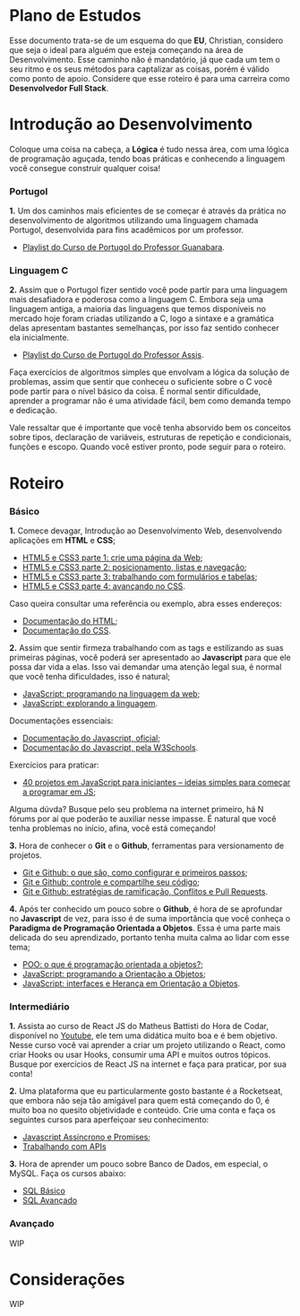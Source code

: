 # Plano de Estudos 

 Esse documento trata-se de um esquema do que **EU**, Christian, considero que seja o ideal para alguém que esteja começando na área de Desenvolvimento. Esse caminho não é mandatório, já que cada um tem o seu ritmo e os seus métodos para captalizar as coisas, porém é válido como ponto de apoio. Considere que esse roteiro é para uma carreira como **Desenvolvedor Full Stack**.
  
# Introdução ao Desenvolvimento

Coloque uma coisa na cabeça, a **Lógica** é tudo nessa área, com uma lógica de programação aguçada, tendo boas práticas e conhecendo a linguagem você consegue construir qualquer coisa!

 ### Portugol
 **1.** Um dos caminhos mais eficientes de se começar é através da prática no desenvolvimento de algoritmos utilizando uma linguagem chamada Portugol, desenvolvida para fins acadêmicos por um professor. 
 * [Playlist do Curso de Portugol do Professor Guanabara](https://youtu.be/8mei6uVttho?si=J-JY99LJAl89cUsA).

### Linguagem C
**2.**  Assim que o Portugol fizer sentido você pode partir para uma linguagem mais desafiadora e poderosa como a linguagem C. Embora seja uma linguagem antiga, a maioria das linguagens que temos disponíveis no mercado hoje foram criadas utilizando a C, logo a sintaxe e a gramática delas apresentam bastantes semelhanças, por isso faz sentido conhecer ela inicialmente.
 * [Playlist do Curso de Portugol do Professor Assis](https://youtube.com/playlist?list=PLbEOwbQR9lqxHno2S-IiG9-lePyRNOO_E&si=lqq9T4YWw6-4gOkj).

Faça exercícios de algoritmos simples que envolvam a lógica da solução de problemas, assim que sentir que conheceu o suficiente sobre o C você pode partir para o nível básico da coisa. É normal sentir dificuldade, aprender a programar não é uma atividade fácil, bem como demanda tempo e dedicação.

Vale ressaltar que é importante que você tenha absorvido bem os conceitos sobre tipos, declaração de variáveis, estruturas de repetição e condicionais, funções e escopo. Quando você estiver pronto, pode seguir para o roteiro.

# Roteiro
  ### Básico
  **1.**  Comece devagar, Introdução ao Desenvolvimento Web, desenvolvendo aplicações em **HTML** e **CSS**;
   * [HTML5 e CSS3 parte 1: crie uma página da Web](https://www.alura.com.br/curso-online-html5-css3-primeiros-passos);
   * [HTML5 e CSS3 parte 2: posicionamento, listas e navegação](https://cursos.alura.com.br/course/html5-css3-posicionamento-listas-navegacao);
   * [HTML5 e CSS3 parte 3: trabalhando com formulários e tabelas](https://cursos.alura.com.br/course/html5-css3-formularios-tabelas);
   * [HTML5 e CSS3 parte 4: avançando no CSS](https://cursos.alura.com.br/course/html5-css3-avancando-css).
   
   Caso queira consultar uma referência ou exemplo, abra esses endereços:
   * [Documentação do HTML](https://www.w3schools.com/html/default.asp);
   * [Documentação do CSS](https://www.w3schools.com/css/default.asp).
  
  **2.**  Assim que sentir firmeza trabalhando com as tags e estilizando as suas primeiras páginas, você poderá ser apresentado ao **Javascript** para que ele possa dar vida a elas. Isso vai demandar uma atenção legal sua, é normal que você tenha dificuldades, isso é natural;
   * [JavaScript: programando na linguagem da web](https://cursos.alura.com.br/course/javascript-programando-na-linguagem-web);
   * [JavaScript: explorando a linguagem](https://cursos.alura.com.br/course/javascript-introducao).
   
   Documentações essenciais:
   * [Documentação do Javascript, oficial](https://developer.mozilla.org/en-US/docs/Web/JavaScript);
   * [Documentação do Javascript, pela W3Schools](https://www.w3schools.com/js/default.asp).
   
   Exercícios para praticar:
   * [40 projetos em JavaScript para iniciantes – ideias simples para começar a programar em JS](https://www.freecodecamp.org/portuguese/news/40-projetos-em-javascript-para-iniciantes-ideias-simples-para-comecar-a-programar-em-js/#como-criar-um-contador);
   
   Alguma dúvda? Busque pelo seu problema na internet primeiro, há N fórums por aí que poderão te auxiliar nesse impasse. É natural que você tenha problemas no início, afina, você está começando! 
   
  **3.** Hora de conhecer o **Git** e o **Github**, ferramentas para versionamento de projetos.
  * [Git e Github: o que são, como configurar e primeiros passos](https://www.alura.com.br/artigos/o-que-e-git-github);
  * [Git e Github: controle e compartilhe seu código](https://cursos.alura.com.br/course/git-github-controle-de-versao);
  * [Git e Github: estratégias de ramificação, Conflitos e Pull Requests](https://cursos.alura.com.br/course/git-github-branching-conflitos-pull-requests).
  
  **4.**  Após ter conhecido um pouco sobre o **Github**, é hora de se aprofundar no **Javascript** de vez, para isso é de suma importância que você conheça o **Paradigma de Programação Orientada a Objetos**. Essa é uma parte mais delicada do seu aprendizado, portanto tenha muita calma ao lidar com esse tema;
   * [POO: o que é programação orientada a objetos?](https://www.alura.com.br/artigos/poo-programacao-orientada-a-objetos);
   * [JavaScript: programando a Orientação a Objetos](https://cursos.alura.com.br/course/javascritpt-orientacao-objetos);
   * [JavaScript: interfaces e Herança em Orientação a Objetos](https://cursos.alura.com.br/course/javascript-polimorfismo).
   
  ### Intermediário
  **1.** Assista ao curso de React JS do Matheus Battisti do Hora de Codar, disponível no [Youtube](https://youtube.com/playlist?list=PLnDvRpP8BneyVA0SZ2okm-QBojomniQVO), ele tem uma didática muito boa e é bem objetivo. Nesse curso você vai aprender a criar um projeto utilizando o React, como criar Hooks ou usar Hooks, consumir uma API e muitos outros tópicos. Busque por exercícios de React JS na internet e faça para praticar, por sua conta!
  
  **2.** Uma plataforma que eu particularmente gosto bastante é a Rocketseat, que embora não seja tão amigável para quem está começando do 0, é muito boa no quesito objetividade e conteúdo. Crie uma conta e faça os seguintes cursos para aperfeiçoar seu conhecimento:
  * [Javascript Assíncrono e Promises](https://app.rocketseat.com.br/discover/course/javascript-assincrono-e-promises);
  * [Trabalhando com APIs](https://app.rocketseat.com.br/discover/course/trabalhando-com-apis)
  
  **3.** Hora de aprender um pouco sobre Banco de Dados, em especial, o MySQL. Faça os cursos abaixo:
  * [SQL Básico](https://app.rocketseat.com.br/discover/course/sql)
  * [SQL Avançado](https://app.rocketseat.com.br/discover/course/sql-avancado)
  ### Avançado 
  WIP

# Considerações
WIP
